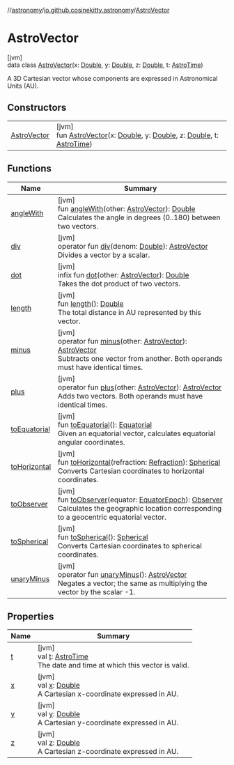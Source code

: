 //[astronomy](../../../index.md)/[io.github.cosinekitty.astronomy](../index.md)/[AstroVector](index.md)

# AstroVector

[jvm]\
data class [AstroVector](index.md)(x: [Double](https://kotlinlang.org/api/latest/jvm/stdlib/kotlin/-double/index.html), y: [Double](https://kotlinlang.org/api/latest/jvm/stdlib/kotlin/-double/index.html), z: [Double](https://kotlinlang.org/api/latest/jvm/stdlib/kotlin/-double/index.html), t: [AstroTime](../-astro-time/index.md))

A 3D Cartesian vector whose components are expressed in Astronomical Units (AU).

## Constructors

| | |
|---|---|
| [AstroVector](-astro-vector.md) | [jvm]<br>fun [AstroVector](-astro-vector.md)(x: [Double](https://kotlinlang.org/api/latest/jvm/stdlib/kotlin/-double/index.html), y: [Double](https://kotlinlang.org/api/latest/jvm/stdlib/kotlin/-double/index.html), z: [Double](https://kotlinlang.org/api/latest/jvm/stdlib/kotlin/-double/index.html), t: [AstroTime](../-astro-time/index.md)) |

## Functions

| Name | Summary |
|---|---|
| [angleWith](angle-with.md) | [jvm]<br>fun [angleWith](angle-with.md)(other: [AstroVector](index.md)): [Double](https://kotlinlang.org/api/latest/jvm/stdlib/kotlin/-double/index.html)<br>Calculates the angle in degrees (0..180) between two vectors. |
| [div](div.md) | [jvm]<br>operator fun [div](div.md)(denom: [Double](https://kotlinlang.org/api/latest/jvm/stdlib/kotlin/-double/index.html)): [AstroVector](index.md)<br>Divides a vector by a scalar. |
| [dot](dot.md) | [jvm]<br>infix fun [dot](dot.md)(other: [AstroVector](index.md)): [Double](https://kotlinlang.org/api/latest/jvm/stdlib/kotlin/-double/index.html)<br>Takes the dot product of two vectors. |
| [length](length.md) | [jvm]<br>fun [length](length.md)(): [Double](https://kotlinlang.org/api/latest/jvm/stdlib/kotlin/-double/index.html)<br>The total distance in AU represented by this vector. |
| [minus](minus.md) | [jvm]<br>operator fun [minus](minus.md)(other: [AstroVector](index.md)): [AstroVector](index.md)<br>Subtracts one vector from another. Both operands must have identical times. |
| [plus](plus.md) | [jvm]<br>operator fun [plus](plus.md)(other: [AstroVector](index.md)): [AstroVector](index.md)<br>Adds two vectors. Both operands must have identical times. |
| [toEquatorial](to-equatorial.md) | [jvm]<br>fun [toEquatorial](to-equatorial.md)(): [Equatorial](../-equatorial/index.md)<br>Given an equatorial vector, calculates equatorial angular coordinates. |
| [toHorizontal](to-horizontal.md) | [jvm]<br>fun [toHorizontal](to-horizontal.md)(refraction: [Refraction](../-refraction/index.md)): [Spherical](../-spherical/index.md)<br>Converts Cartesian coordinates to horizontal coordinates. |
| [toObserver](to-observer.md) | [jvm]<br>fun [toObserver](to-observer.md)(equator: [EquatorEpoch](../-equator-epoch/index.md)): [Observer](../-observer/index.md)<br>Calculates the geographic location corresponding to a geocentric equatorial vector. |
| [toSpherical](to-spherical.md) | [jvm]<br>fun [toSpherical](to-spherical.md)(): [Spherical](../-spherical/index.md)<br>Converts Cartesian coordinates to spherical coordinates. |
| [unaryMinus](unary-minus.md) | [jvm]<br>operator fun [unaryMinus](unary-minus.md)(): [AstroVector](index.md)<br>Negates a vector; the same as multiplying the vector by the scalar -1. |

## Properties

| Name | Summary |
|---|---|
| [t](t.md) | [jvm]<br>val [t](t.md): [AstroTime](../-astro-time/index.md)<br>The date and time at which this vector is valid. |
| [x](x.md) | [jvm]<br>val [x](x.md): [Double](https://kotlinlang.org/api/latest/jvm/stdlib/kotlin/-double/index.html)<br>A Cartesian x-coordinate expressed in AU. |
| [y](y.md) | [jvm]<br>val [y](y.md): [Double](https://kotlinlang.org/api/latest/jvm/stdlib/kotlin/-double/index.html)<br>A Cartesian y-coordinate expressed in AU. |
| [z](z.md) | [jvm]<br>val [z](z.md): [Double](https://kotlinlang.org/api/latest/jvm/stdlib/kotlin/-double/index.html)<br>A Cartesian z-coordinate expressed in AU. |
